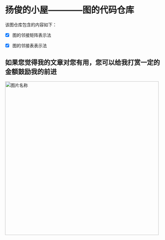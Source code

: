# 扬俊的小屋————图的代码仓库

该图仓库包含的内容如下：
- [x] 图的邻接矩阵表示法
- [x] 图的邻接表表示法


## 如果您觉得我的文章对您有用，您可以给我打赏一定的金额鼓励我的前进 
<img src="http://ww1.sinaimg.cn/large/0060lm7Tly1fmlyfhapirj30p00qadj6.jpg" width = "500" height = "500" alt="图片名称" align=center />
